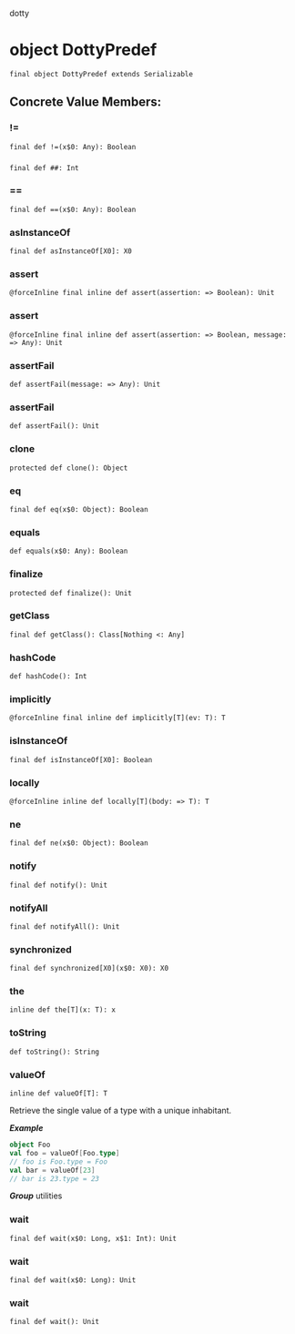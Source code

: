 dotty
# object DottyPredef

<pre><code class="language-scala" >final object DottyPredef extends Serializable</pre></code>
## Concrete Value Members:
### !=
<pre><code class="language-scala" >final def !=(x$0: Any): Boolean</pre></code>

### ##
<pre><code class="language-scala" >final def ##: Int</pre></code>

### ==
<pre><code class="language-scala" >final def ==(x$0: Any): Boolean</pre></code>

### asInstanceOf
<pre><code class="language-scala" >final def asInstanceOf[X0]: X0</pre></code>

### assert
<pre><code class="language-scala" >@forceInline final inline def assert(assertion: => Boolean): Unit</pre></code>

### assert
<pre><code class="language-scala" >@forceInline final inline def assert(assertion: => Boolean, message: => Any): Unit</pre></code>

### assertFail
<pre><code class="language-scala" >def assertFail(message: => Any): Unit</pre></code>

### assertFail
<pre><code class="language-scala" >def assertFail(): Unit</pre></code>

### clone
<pre><code class="language-scala" >protected def clone(): Object</pre></code>

### eq
<pre><code class="language-scala" >final def eq(x$0: Object): Boolean</pre></code>

### equals
<pre><code class="language-scala" >def equals(x$0: Any): Boolean</pre></code>

### finalize
<pre><code class="language-scala" >protected def finalize(): Unit</pre></code>

### getClass
<pre><code class="language-scala" >final def getClass(): Class[Nothing <: Any]</pre></code>

### hashCode
<pre><code class="language-scala" >def hashCode(): Int</pre></code>

### implicitly
<pre><code class="language-scala" >@forceInline final inline def implicitly[T](ev: T): T</pre></code>

### isInstanceOf
<pre><code class="language-scala" >final def isInstanceOf[X0]: Boolean</pre></code>

### locally
<pre><code class="language-scala" >@forceInline inline def locally[T](body: => T): T</pre></code>

### ne
<pre><code class="language-scala" >final def ne(x$0: Object): Boolean</pre></code>

### notify
<pre><code class="language-scala" >final def notify(): Unit</pre></code>

### notifyAll
<pre><code class="language-scala" >final def notifyAll(): Unit</pre></code>

### synchronized
<pre><code class="language-scala" >final def synchronized[X0](x$0: X0): X0</pre></code>

### the
<pre><code class="language-scala" >inline def the[T](x: T): x</pre></code>

### toString
<pre><code class="language-scala" >def toString(): String</pre></code>

### valueOf
<pre><code class="language-scala" >inline def valueOf[T]: T</pre></code>
Retrieve the single value of a type with a unique inhabitant.

***Example*** 
```scala
object Foo
val foo = valueOf[Foo.type]
// foo is Foo.type = Foo
val bar = valueOf[23]
// bar is 23.type = 23
```

***Group*** utilities

### wait
<pre><code class="language-scala" >final def wait(x$0: Long, x$1: Int): Unit</pre></code>

### wait
<pre><code class="language-scala" >final def wait(x$0: Long): Unit</pre></code>

### wait
<pre><code class="language-scala" >final def wait(): Unit</pre></code>

